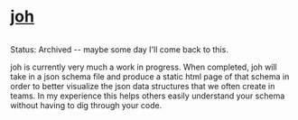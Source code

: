 # [joh](https://github.com/ckipp01/joh)

```scala mdoc:percentages:joh
```

Status: Archived -- maybe some day I'll come back to this.

joh is currently very much a work in progress. When completed, joh will take in
a json schema file and produce a static html page of that schema in order to
better visualize the json data structures that we often create in teams. In my
experience this helps others easily understand your schema without having to dig
through your code.

```scala mdoc:tags:joh
```
